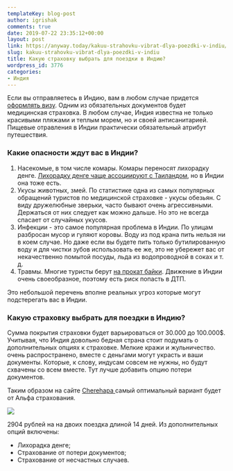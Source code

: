 ```yaml
---
templateKey: blog-post
author: igrishak
comments: true
date: 2019-07-22 23:35:12+00:00
layout: post
link: https://anyway.today/kakuu-strahovku-vibrat-dlya-poezdki-v-indiu/
slug: kakuu-strahovku-vibrat-dlya-poezdki-v-indiu
title: Какую страховку выбрать для поездки в Индию?
wordpress_id: 3776
categories:
- Индия
---
```





Если вы отправляетесь в Индию, вам в любом случае придется [оформлять визу](https://anyway.today/visa-v-indiu-dlya-rossiyan/). Одним из обязательных документов будет медицинская страховка. В любом случае, Индия известна не только красивыми пляжами и теплым морем, но и своей антисанитарией. Пищевые отравления в Индии практически обязательный атрибут путешествия. 







### Какие опасности ждут вас в Индии? 







  1. Насекомые, в том числе комары. Комары переносят лихорадку денге. [Лихорадку денге чаще ассоциируют с Таиландом](https://anyway.today/%d0%bb%d0%b8%d1%85%d0%be%d1%80%d0%b0%d0%b4%d0%ba%d0%b0-%d0%b4%d0%b5%d0%bd%d0%b3%d0%b5-%d0%b2-%d1%82%d0%b0%d0%b8%d0%bb%d0%b0%d0%bd%d0%b4%d0%b5/), но в Индии она тоже есть. 
  2. Укусы животных, змей. По статистике одна из самых популярных обращений туристов по медицинской страховке - укусы обезьян. С виду дружелюбные зверьки, часто бывают очень агрессивными. Держаться от них следует как можно дальше. Но это не всегда спасает от случайных укусов.
  3. Инфекции - это самое популярная проблема в Индии. По улицам разбросан мусор и гуляют коровы. Воду из под крана пить нельзя ни в коем случае. Но даже если вы будете пить только бутилированную воду и для чистки зубов использовать ее же, это не убережет вас от некачественно помытой посуды, льда из водопроводной в соках и т. д.
  4. Травмы. Многие туристы берут [на прокат байки](https://anyway.today/arenda-baikov-online/). Движение в Индии очень своеобразное, поэтому есть риск попасть в ДТП.






Это небольшой перечень вполне реальных угроз которые могут подстерегать вас в Индии.











### Какую страховку выбрать для поездки в Индию?







Сумма покрытия страховки будет варьироваться от 30.000 до 100.000$. Учитывая, что Индия довольно бедная страна стоит подумать о дополнительных опциях к страховке. Мелкие кражи и жульничество. очень распространено, вместе с деньгами могут украсть и ваши документы. Которые, к слову, индусам совсем не нужны, но будут схвачены со всем вместе. Тут лучше добавить опцию потери документов.  







Таким образом на сайте [Cherehapa ](https://c24.travelpayouts.com/click?shmarker=14510&promo_id=659&source_type=customlink&type=click&custom_url=https%3A%2F%2Fcherehapa.ru%2F)самый оптимальный вариант будет от Альфа страхования.





![](https://anyway.today/wp-content/uploads/2019/07/изображение-1024x297.png)





2904 рублей на на двоих поездка длиной 14 дней. Из дополнительных опций включены: 







  * Лихорадка денге;
  * Страхование от потери документов;
  * Страхование от несчастных случаев.








